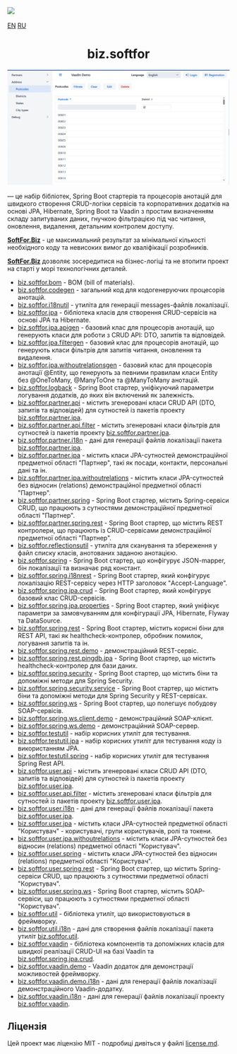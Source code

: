 <p>
  <a href="license.md">
    <img src="https://img.shields.io/github/license/ovsyannykov/biz.softfor"/>
  </a>
</p>

<p>
  <a href="readme.md">EN</a>
  <a href="readme.ru.md">RU</a>
</p>
<h1 align="center">biz.softfor</h1>

![Demo](biz.softfor.vaadin.demo/doc/images/readme.png)

— це набір бібліотек, Spring Boot стартерів та процесорів анотацій для
швидкого створення CRUD-логіки сервісів та корпоративних додатків на основі JPA,
Hibernate, Spring Boot та Vaadin з простим визначенням складу запитуваних даних,
гнучкою фільтрацією під час читання, оновлення, видалення, детальним контролем
доступу.

**[SoftFor.Biz](http://softfor.biz)** - це максимальний результат за мінімальної
кількості необхідного коду та невисоких вимог до кваліфікації розробників.

**[SoftFor.Biz](http://softfor.biz)** дозволяє зосередитися на бізнес-логіці та
не втопити проект на старті у морі технологічних деталей.

- [biz.softfor.bom](biz.softfor.bom) - BOM (bill of materials).
- [biz.softfor.codegen](biz.softfor.codegen) - загальний код для кодогенеруючих
процесорів анотацій.
- [biz.softfor.i18nutil](biz.softfor.i18nutil) - утиліта для генерації
messages-файлів локалізації.
- [biz.softfor.jpa](biz.softfor.jpa) - бібліотека класів для створення
CRUD-сервісів на основі JPA та Hibernate.
- [biz.softfor.jpa.apigen](biz.softfor.jpa.apigen) - базовий клас для
процесорів анотацій, що генерують класи для роботи з CRUD API: DTO, запитів
та відповідей.
- [biz.softfor.jpa.filtergen](biz.softfor.jpa.filtergen) - базовий клас для
процесорів анотацій, що генерують класи фільтрів для запитів читання,
оновлення та видалення.
- [biz.softfor.jpa.withoutrelationsgen](biz.softfor.jpa.withoutrelationsgen) -
базовий клас для процесорів анотації @Entity, що генерують за певними
правилам класи Entity без @OneToMany, @ManyToOne та @ManyToMany анотацій.
- [biz.softfor.logback](biz.softfor.logback) - Spring Boot стартер, уніфікуючий
параметри логування додатків, до яких він включений як залежність.
- [biz.softfor.partner.api](biz.softfor.partner.api) - містить згенеровані
класи CRUD API (DTO, запитів та відповідей) для сутностей із пакетів проекту
[biz.softfor.partner.jpa](biz.softfor.partner.jpa).
- [biz.softfor.partner.api.filter](biz.softfor.partner.api.filter) - містить
згенеровані класи фільтрів для сутностей із пакетів проекту
[biz.softfor.partner.jpa](biz.softfor.partner.jpa).
- [biz.softfor.partner.i18n](biz.softfor.partner.i18n) - дані для генерації
файлів локалізації пакета [biz.softfor.partner.jpa](biz.softfor.partner.jpa).
- [biz.softfor.partner.jpa](biz.softfor.partner.jpa) - містить класи
JPA-сутностей демонстраційної предметної області "Партнер", такі як посади,
контакти, персональні дані та ін.
- [biz.softfor.partner.jpa.withoutrelations](biz.softfor.partner.jpa.withoutrelations) -
містить класи JPA-сутностей без відносин (relations) демонстраційної
предметної області "Партнер".
- [biz.softfor.partner.spring](biz.softfor.partner.spring) - Spring Boot стартер,
містить Spring-сервіси CRUD, що працюють з сутностями демонстраційної предметної
області "Партнер".
- [biz.softfor.partner.spring.rest](biz.softfor.partner.spring.rest) - Spring
Boot стартер, що містить REST контролери, що працюють із CRUD-сервісами
демонстраційної предметної області "Партнер".
- [biz.softfor.reflectionsutil](biz.softfor.reflectionsutil) - утиліта для
сканування та збереження у файл списку класів, анотованих заданою анотацією.
- [biz.softfor.spring](biz.softfor.spring) - Spring Boot стартер, що конфігурує
JSON-mapper, бін локалізації та визначає ряд констант.
- [biz.softfor.spring.i18nrest](biz.softfor.spring.i18nrest) - Spring Boot
стартер, який конфігурує локалізацію REST-сервісу через HTTP заголовок
"Accept-Language".
- [biz.softfor.spring.jpa.crud](biz.softfor.spring.jpa.crud) - Spring Boot
стартер, який конфігурує базовий клас CRUD-сервісів.
- [biz.softfor.spring.jpa.properties](biz.softfor.spring.jpa.properties) -
Spring Boot стартер, який уніфікує параметри за замовчуванням для конфігурації
JPA, Hibernate, Flyway та DataSource.
- [biz.softfor.spring.rest](biz.softfor.spring.rest) - Spring Boot стартер,
містить корисні біни для REST API, такі як healthcheck-контролер, обробник
помилок, логування запитів та ін.
- [biz.softfor.spring.rest.demo](biz.softfor.spring.rest.demo) -
демонстраційний REST-сервіс.
- [biz.softfor.spring.rest.pingdb.jpa](biz.softfor.spring.rest.pingdb.jpa) -
Spring Boot стартер, що містить healthcheck-контролер для бази даних.
- [biz.softfor.spring.security](biz.softfor.spring.security) - Spring Boot
стартер, що містить біни та допоміжні методи для Spring Security.
- [biz.softfor.spring.security.service](biz.softfor.spring.security.service) -
Spring Boot стартер, що містить біни та допоміжні методи для Spring Security у
REST-сервісах.
- [biz.softfor.spring.ws](biz.softfor.spring.ws) - Spring Boot стартер, що
полегшує побудову SOAP-сервісів.
- [biz.softfor.spring.ws.client.demo](biz.softfor.spring.ws.client.demo) -
демонстраційний SOAP-клієнт.
- [biz.softfor.spring.ws.demo](biz.softfor.spring.ws.demo) - демонстраційний
SOAP-сервер.
- [biz.softfor.testutil](biz.softfor.testutil) - набір корисних утиліт для
тестування.
- [biz.softfor.testutil.jpa](biz.softfor.testutil.jpa) - набір корисних утиліт
для тестування коду із використанням JPA.
- [biz.softfor.testutil.spring](biz.softfor.testutil.spring) - набір корисних
утиліт для тестування Spring Rest API.
- [biz.softfor.user.api](biz.softfor.user.api) - містить згенеровані класи CRUD
API (DTO, запитів та відповідей) для сутностей із пакетів проекту
[biz.softfor.user.jpa](biz.softfor.user.jpa).
- [biz.softfor.user.api.filter](biz.softfor.user.api.filter) - містить
згенеровані класи фільтрів для сутностей із пакетів проекту
[biz.softfor.user.jpa](biz.softfor.user.jpa).
- [biz.softfor.user.i18n](biz.softfor.user.i18n) - дані для генерації файлів
локалізації пакета [biz.softfor.user.jpa](biz.softfor.user.jpa).
- [biz.softfor.user.jpa](biz.softfor.user.jpa) - містить класи JPA-сутностей
предметної області "Користувач" - користувачі, групи користувачів, ролі та
токени.
- [biz.softfor.user.jpa.withoutrelations](biz.softfor.user.jpa.withoutrelations) -
містить класи JPA-сутностей без відносин (relations) предметної області
"Користувач".
- [biz.softfor.user.spring](biz.softfor.user.spring) - містить класи
JPA-сутностей без відносин (relations) предметної області "Користувач".
- [biz.softfor.user.spring.rest](biz.softfor.user.spring.rest) - Spring Boot
стартер, що містить Spring-сервіси CRUD, що працюють з сутностями предметної
області "Користувач".
- [biz.softfor.user.spring.ws](biz.softfor.user.spring.ws) - Spring Boot стартер,
містить SOAP-сервіси, що працюють з сутностями предметної області "Користувач".
- [biz.softfor.util](biz.softfor.util) - бібліотека утиліт, що використовуються
в фреймворку.
- [biz.softfor.util.i18n](biz.softfor.util.i18n) - дані для створення файлів
локалізації пакета утиліт [biz.softfor.util](biz.softfor.util).
- [biz.softfor.vaadin](biz.softfor.vaadin) - бібліотека компонентів та
допоміжних класів для швидкої реалізації CRUD-UI на базі Vaadin та
[biz.softfor.spring.jpa.crud](biz.softfor.spring.jpa.crud).
- [biz.softfor.vaadin.demo](biz.softfor.vaadin.demo) - Vaadin додаток для
демонстрації можливостей фреймворку.
- [biz.softfor.vaadin.demo.i18n](biz.softfor.vaadin.demo.i18n) - дані для
генерації файлів локалізації демонстраційного Vaadin-додатку.
- [biz.softfor.vaadin.i18n](biz.softfor.vaadin.i18n) - дані для генерації
файлів локалізації проекту [biz.softfor.vaadin](biz.softfor.vaadin).

## Ліцензія

Цей проект має ліцензію MIT - подробиці дивіться у файлі [license.md](license.md).

